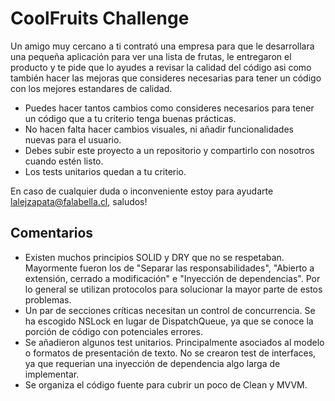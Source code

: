 # CoolFruits Challenge

Un amigo muy cercano a ti contrató una empresa para que le desarrollara una pequeña aplicación para ver una lista de frutas, le entregaron el producto y te pide que lo ayudes a revisar la calidad del código asi como también hacer las mejoras que consideres necesarias para tener un código con los mejores estandares de calidad.

* Puedes hacer tantos cambios como consideres necesarios para tener un código que a tu criterio tenga buenas prácticas.
* No hacen falta hacer cambios visuales, ni añadir funcionalidades nuevas para el usuario.
* Debes subir este proyecto a un repositorio y compartirlo con nosotros cuando estén listo.
* Los tests unitarios quedan a tu criterio.

En caso de cualquier duda o inconveniente estoy para ayudarte lalejzapata@falabella.cl, saludos!

## Comentarios

- Existen muchos principios SOLID y DRY que no se respetaban. Mayormente fueron los de "Separar las responsabilidades", "Abierto a extensión, cerrado a modificación" e "Inyección de dependencias". Por lo general se utilizan protocolos para solucionar la mayor parte de estos problemas.
- Un par de secciones críticas necesitan un control de concurrencia. Se ha escogido NSLock en lugar de DispatchQueue, ya que se conoce la porción de código con potenciales errores.
- Se añadieron algunos test unitarios. Principalmente asociados al modelo o formatos de presentación de texto. No se crearon test de interfaces, ya que requerian una inyección de dependencia algo larga de implementar.
- Se organiza el código fuente para cubrir un poco de Clean y MVVM.

